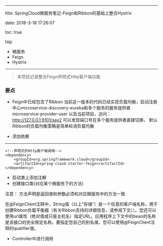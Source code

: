 ----------
title: SpringCloud微服务笔记-Feign和Ribbon的基础上整合Hystrix

date: 2018-3-18 17:26:07

toc: true

tag: 

- 微服务
- Feign
- Hystrix

----------
> 本项目记录整合Feign声明式Http客户端功能

### 要点

- Feign中已经包含了Ribbon  当前这一版本的代码已经实现负载均衡，启动注册中心microservice-discovery-eureka和多个服务的服务提供者
microservice-provider-user  以及当前项目，访问：http://127.0.0.1:9101/say2  可以发现端口号在多个服务提供者直接切换，
默认Ribbon的负载均衡策略是简单轮询负载均衡

<!--more-->

- 添加依赖

----------

	<!--声明式的Http客户端调用-->
	<dependency>
		<groupId>org.springframework.cloud</groupId>
		<artifactId>spring-cloud-starter-feign</artifactId>
	</dependency> 

- 启动类上添加注解
- 创建接口类(对应某个微服务下的方法)

注意： 方法声明是返回值和参数必须和对应微服务中的方法一致

在@FeignClient注释中，String值（以上“存储”）是一个任意的客户端名称，用于创建Ribbon负载平衡器（有关Ribbon支持的详细信息，请参阅下文））。您还可以使用url属性（绝对值或只是主机名）指定URL。应用程序上下文中的bean的名称是该接口的完全限定名称。要指定您自己的别名值，您可以使用@FeignClient注释的qualifier值。


- Controller中进行调用